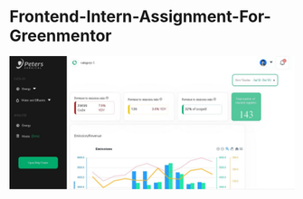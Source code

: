# Frontend-Intern-Assignment-For-Greenmentor
<img src='./frontend-intern-assignment/src/Assets/Assignment_Screenshot.JPG'/>
